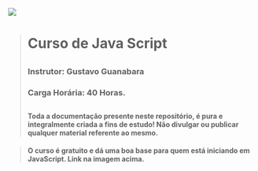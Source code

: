 
<a href="https://www.cursoemvideo.com/curso/javascript/"><img src="https://pbs.twimg.com/media/D7nNSPLXsAIpkSi.jpg"></a>




> # Curso de Java Script
> ##
> ### Instrutor: Gustavo Guanabara
> ### Carga Horária: 40 Horas.
> ##
> #### Toda a documentação presente neste repositório, é pura e integralmente criada a fins de estudo! Não divulgar ou publicar qualquer material referente ao mesmo. 

> #### O curso é gratuito e dá uma boa base para quem está iniciando em JavaScript. Link na imagem acima.

#
#
#
